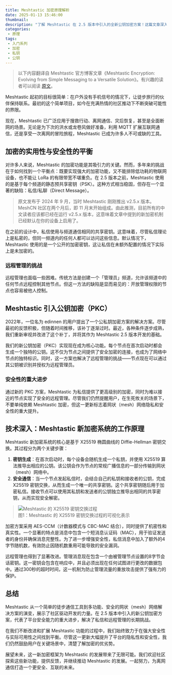 ```yaml
---
title: Meshtastic 加密原理解析
date: 2025-01-13 15:46:00
thumbnail: 
description: "了解 Meshtastic 在 2.5 版本中引入的全新公钥加密方案！这篇文章深入解析了如何通过强大的加密技术提升私信隐私与远程管理的安全性，同时展现了 Meshtastic 从简单通信工具到多功能网状（mesh）网络解决方案的演变过程。让我们一同探索这次技术革新背后的细节吧！"
categories:
 - 原理
tags:
 - 入门系列
 - 加密
 - 私钥
 - 公钥
---
```


> 以下内容翻译自 Meshtastic 官方博客文章《Meshtastic Encryption: Evolving from Simple Messaging to a Versatile Solution》。有兴趣的读者可以阅读 [原文](https://meshtastic.org/blog/introducing-new-public-key-cryptography-in-v2_5/)。

Meshtastic 起初的目标很简单：在户外没有手机信号的情况下，让徒步旅行的伙伴保持联系。最初的这个简单项目，如今在充满热情的社区推动下不断突破可能性的界限。

现在，Meshtastic 已广泛应用于搜救行动、离网通信、灾后恢复，甚至是全面断网的场景。无论是为下次的洪水或龙卷风做好准备，利用 MQTT 扩展互联网通信，还是享受一次离网的冒险旅程，Meshtastic 已成为许多人不可或缺的工具。

## 加密的实用性与安全性的平衡

对许多人来说，Meshtastic 的加密功能是其吸引力的关键。然而，多年来的挑战在于如何找到一个平衡点：既要实现强大的加密功能，又不能排除低功耗的物联网设备，也不能让 LoRa 的有限带宽不堪重负。在 2.5 版本之前，Meshtastic 使用的是基于每个频道的静态预共享密钥（PSK）。这种方式相当稳固，但存在一个显著的缺陷：私信/私聊（Direct Message）。

> 原文发布于 2024 年 9 月，当时 Meshtastic 刚刚推出 v2.5.x 版本。
> MeshCN 社区在两个月后，即 11 月末开始组成。由此推测，目前所有的中文读者应该都已经在运行 v2.5.x 版本，这意味着文章中提到的新加密机制已经默认在你的设备上启用了。

在之前的设计中，私信使用与频道通信相同的共享密钥。这意味着，尽管私信理论上是私密的，但同一频道内的任何人都可以访问这些信息。默认情况下，Meshtastic 使用的是一个公开的加密密钥，这让私信在未额外配置的情况下实际上是未加密的。

### 远程管理的挑战

远程管理也面临一些困难。传统方法是创建一个「管理员」频道，允许该频道中的任何节点远程控制其他节点。但这一方法的缺陷是显而易见的：开放管理权限的节点也容易被他人控制。

## Meshtastic 引入公钥加密（PKC）

2022年，一位名为 edinnen 的用户提出了一个公私钥加密方案的解决方案。尽管最初的反馈积极，但随着时间推移，该补丁逐渐过时。最近，各种条件逐步成熟，我们重新审视并改进了这个补丁，并将其作为 Meshtastic 2.5 版本开发的基础。

我们的新公钥加密（PKC）实现现在成为核心功能。每个节点在首次启动时都会生成一个独特的公钥。这不仅为节点之间提供了安全加密的连接，也成为了网络中节点的独特标识。同时，这一方案也解决了远程管理的挑战——节点现在可以通过其公钥被识别并授权为远程管理员。

### 安全性的重大进步

通过新的 PKC 方案，Meshtastic 为私信提供了更高级别的加密，同时为难以接近的节点实现了安全的远程管理。尽管我们仍然提醒用户，在生死攸关的场景下，不要单纯依赖 Meshtastic 加密，但这一更新标志着网状（mesh）网络隐私和安全性的重大提升。

## 技术深入：Meshtastic 新加密系统的工作原理

Meshtastic 新加密系统的核心是基于 X25519 椭圆曲线的 Diffie-Hellman 密钥交换。其过程分为两个关键步骤：

1. **密钥生成**：在首次启动时，每个设备会随机生成一个私钥，并使用 X25519 算法推导出相应的公钥。该公钥会作为节点的常规广播信息的一部分传输到网状（mesh）网络中。
2. **安全通信**：当一个节点发起私信时，会结合自己的私钥和接收者的公钥，完成 X25519 密钥交换，从而生成一个唯一的共享密钥。这个共享密钥随后用于加密私信。接收节点可以使用其私钥和发送者的公钥独立推导出相同的共享密钥，从而实现安全解密。

> ![Meshtastic 的 X25519 密钥交换过程](https://meshtastic.org/assets/images/Meshtastic_PKC_ECDH-50c64fd014bcae6f91c1190b462eb90f.png)  
> 图1：Meshtastic 的 X25519 密钥交换过程的可视化表示

加密方案采用 AES-CCM（计数器模式与 CBC-MAC 结合），同时提供了机密性和真实性。一个显著的特点是消息中包含一个短消息认证码（MAC），用于验证发送者的身份并确保消息完整性。为了进一步增强安全性，私信消息中加入了额外的4字节随机数，有效防止因随机数重用可能导致的安全漏洞。

远程管理也得到了显著改进。管理消息现在包含一个由被管理节点设置的8字节会话密钥。这一密钥会包含在响应中，并且必须出现在任何试图进行更改的数据包中。通过300秒的超时时间，这一机制为防止管理流量的重放攻击提供了强有力的保护。

## 总结

Meshtastic 从一个简单的徒步通信工具到多功能、安全的网状（mesh）网络解决方案的演变，展示了社区驱动开发的力量。在 2.5 版本中引入的新公钥加密方案，代表了平台安全能力的重大进步，解决了私信和远程管理的长期挑战。

在我们不断改进和扩展 Meshtastic 功能的过程中，我们始终致力于在强大安全性与实际可用性之间找到平衡。尽管这一更新大幅提升了平台的隐私性和安全性，我们仍然鼓励用户在关键场景中，清楚了解加密的优劣势。

展望未来，这一新加密框架为 Meshtastic 的发展带来了无限可能。我们欢迎社区探索这些新功能，提供反馈，并继续推动 Meshtastic 的发展。一起努力，为离网通信打造一个更安全、互联的未来。